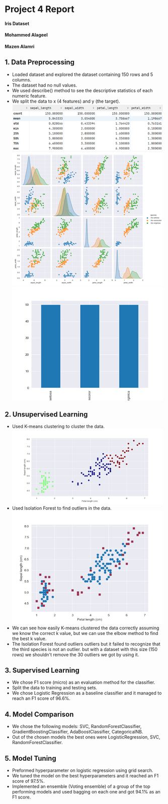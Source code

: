 # Project 4 Report

#### Iris Dataset

#### Mohammed Alageel

#### Mazen Alamri

## 1. Data Preprocessing

- Loaded dataset and explored the dataset containing 150 rows and 5 columns.
- The dataset had no null values.
- We used describe() method to see the descriptive statistics of each numeric feature.
- We split the data to x (4 features) and y (the target).
  ![descriptive statistics](images/fig1.png)
  ![pairplots](images/fig2.png)
  ![distribution](images/fig3.png)

## 2. Unsupervised Learning

- Used K-means clustering to cluster the data.
  ![clusters](images/fig4.png)
- Used Isolation Forest to find outliers in the data.
  ![outliers](images/fig5.png)
- We can see how easily K-means clustered the data correctly assuming we know the correct k value,
  but we can use the elbow method to find the best k value.
- The Isolation Forest found outliers outliers but it failed to recognize that the third species is not an outlier.
  but with a dataset with this size (150 rows) we shouldn't remove the 30 outliers we got by using it.

## 3. Supervised Learning

- We chose F1 score (micro) as an evaluation method for the classifier.
- Split the data to training and testing sets.
- We chose Logistic Regression as a baseline classifier and it managed to reach an F1 score of 96.6%.

## 4. Model Comparison

- We chose the following models: SVC, RandomForestClassifier, GradientBoostingClassifier, AdaBoostClassifier,
  CategoricalNB.
- Out of the chosen models the best ones were LogisticRegression, SVC, RandomForestClassifier.

## 5. Model Tuning

- Preformed hyperparameter on logistic regression using grid search.
- We tuned the model on the best hyperparameters and it reached an F1 score of 97.5%.
- Implemented an ensemble (Voting ensemble) of a group of the top performing models and used bagging on each one and got
  94.1% as an
  F1 score.